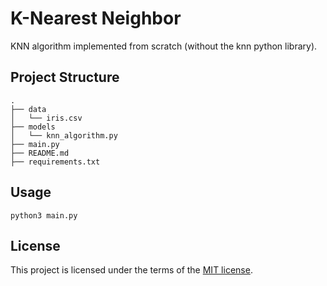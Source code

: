 # K-Nearest Neighbor
KNN algorithm implemented from scratch (without the knn python library). 

## Project Structure

```
.
├── data
│   └── iris.csv
├── models   
│   └── knn_algorithm.py 
├── main.py
├── README.md
├── requirements.txt
```

## Usage

```
python3 main.py
```

## License
This project is licensed under the terms of the [MIT license](https://choosealicense.com/licenses/mit/).

